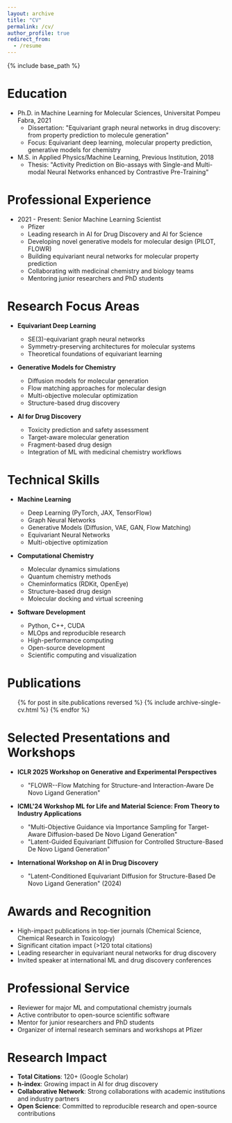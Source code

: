 ```yaml
---
layout: archive
title: "CV"
permalink: /cv/
author_profile: true
redirect_from:
  - /resume
---
```


{% include base_path %}

Education
======
* Ph.D. in Machine Learning for Molecular Sciences, Universitat Pompeu Fabra, 2021
  * Dissertation: "Equivariant graph neural networks in drug discovery: from property prediction to molecule generation"
  * Focus: Equivariant deep learning, molecular property prediction, generative models for chemistry
* M.S. in Applied Physics/Machine Learning, Previous Institution, 2018
  * Thesis: "Activity Prediction on Bio-assays with Single-and Multi-modal Neural Networks enhanced by Contrastive Pre-Training"

Professional Experience
======
* 2021 - Present: Senior Machine Learning Scientist
  * Pfizer
  * Leading research in AI for Drug Discovery and AI for Science
  * Developing novel generative models for molecular design (PILOT, FLOWR)
  * Building equivariant neural networks for molecular property prediction
  * Collaborating with medicinal chemistry and biology teams
  * Mentoring junior researchers and PhD students

Research Focus Areas
======
* **Equivariant Deep Learning**
  * SE(3)-equivariant graph neural networks
  * Symmetry-preserving architectures for molecular systems
  * Theoretical foundations of equivariant learning
  
* **Generative Models for Chemistry**
  * Diffusion models for molecular generation
  * Flow matching approaches for molecular design
  * Multi-objective molecular optimization
  * Structure-based drug discovery
  
* **AI for Drug Discovery**
  * Toxicity prediction and safety assessment
  * Target-aware molecular generation
  * Fragment-based drug design
  * Integration of ML with medicinal chemistry workflows

Technical Skills
======
* **Machine Learning**
  * Deep Learning (PyTorch, JAX, TensorFlow)
  * Graph Neural Networks
  * Generative Models (Diffusion, VAE, GAN, Flow Matching)
  * Equivariant Neural Networks
  * Multi-objective optimization
  
* **Computational Chemistry**
  * Molecular dynamics simulations
  * Quantum chemistry methods
  * Cheminformatics (RDKit, OpenEye)
  * Structure-based drug design
  * Molecular docking and virtual screening
  
* **Software Development**
  * Python, C++, CUDA
  * MLOps and reproducible research
  * High-performance computing
  * Open-source development
  * Scientific computing and visualization

Publications
======
  <ul>{% for post in site.publications reversed %}
    {% include archive-single-cv.html %}
  {% endfor %}</ul>

Selected Presentations and Workshops
======
* **ICLR 2025 Workshop on Generative and Experimental Perspectives**
  * "FLOWR--Flow Matching for Structure-and Interaction-Aware De Novo Ligand Generation"
  
* **ICML'24 Workshop ML for Life and Material Science: From Theory to Industry Applications**
  * "Multi-Objective Guidance via Importance Sampling for Target-Aware Diffusion-based De Novo Ligand Generation"
  * "Latent-Guided Equivariant Diffusion for Controlled Structure-Based De Novo Ligand Generation"
  
* **International Workshop on AI in Drug Discovery**
  * "Latent-Conditioned Equivariant Diffusion for Structure-Based De Novo Ligand Generation" (2024)

Awards and Recognition
======
* High-impact publications in top-tier journals (Chemical Science, Chemical Research in Toxicology)
* Significant citation impact (>120 total citations)
* Leading researcher in equivariant neural networks for drug discovery
* Invited speaker at international ML and drug discovery conferences

Professional Service
======
* Reviewer for major ML and computational chemistry journals
* Active contributor to open-source scientific software
* Mentor for junior researchers and PhD students
* Organizer of internal research seminars and workshops at Pfizer

Research Impact
======
* **Total Citations**: 120+ (Google Scholar)
* **h-index**: Growing impact in AI for drug discovery
* **Collaborative Network**: Strong collaborations with academic institutions and industry partners
* **Open Science**: Committed to reproducible research and open-source contributions
